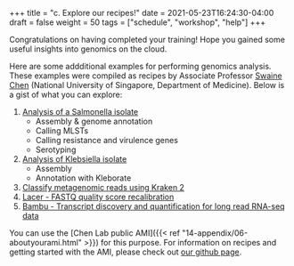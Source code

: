 +++
title = "c. Explore our recipes!"
date = 2021-05-23T16:24:30-04:00
draft = false 
weight = 50
tags = ["schedule", "workshop", "help"]
+++

Congratulations on having completed your training! Hope you gained some useful insights into genomics on the cloud.  

Here are some addditional examples for performing genomics analysis. These examples were compiled as recipes by Associate Professor [Swaine Chen](https://swainechen.github.io/) (National University of Singapore, Department of Medicine). Below is a gist of what you can explore:
1.	[Analysis of a Salmonella isolate](https://github.com/swainechen/chenlab-training/blob/main/recipes/Salmonella.md)
	- Assembly & genome annotation
	- Calling MLSTs
	- Calling resistance and virulence genes
	- Serotyping
2.	[Analysis of Klebsiella isolate](https://github.com/swainechen/chenlab-training/blob/main/recipes/Klebsiella.md)
	- Assembly
	- Annotation with Kleborate
3.	[Classify metagenomic reads using Kraken 2](https://github.com/swainechen/chenlab-training/blob/main/recipes/Metagenomics.md) 
4.	[Lacer - FASTQ quality score recalibration](https://github.com/swainechen/chenlab-training/blob/main/recipes/Lacer.md)
5.	[Bambu - Transcript discovery and quantification for long read RNA-seq data](https://github.com/swainechen/chenlab-training/blob/main/recipes/Bambu.md) 

You can use the [Chen Lab public AMI]({{< ref "14-appendix/06-aboutyourami.html" >}}) for this purpose. For information on recipes and getting started with the AMI, please check out [our github page](https://github.com/swainechen/chenlab-training/tree/main/recipes).
